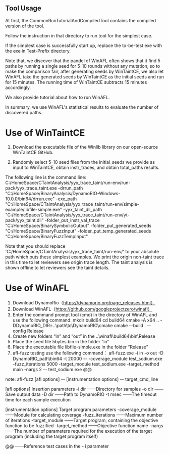## Tool Usage

At first, the CommonRunTutorialAndCompiledTool contains the compiled version of the tool. 

Follow the instruction in that directory to run tool for the simplest case. 

If the simplest case is successfully start up, replace the to-be-test exe with the exe in Test-Prefix directory. 

Note that, we discover that the pandel of WinAFL often shows that it find 5 paths by running a single seed for 5-10 rounds without any mutation, so to make the comparison fair, after generating seeds by WinTaintCE, we also let WinAFL take the generated seeds by WinTaintCE as the initial seeds and run for 15 minutes. The running time of WinTaintCE subtracts 15 minutes accordingly. 

We also provide tutorial about how to run WinAFL. 

In summary, we use WinAFL's statistical results to evaluate the number of discovered paths. 


# Use of WinTaintCE

1.	Download the executable file of the Winlib library on our open-source WinTaintCE GitHub.

2.	Randomly select 5-10 seed files from the initial_seeds we provide as input to WinTaintCE, obtain instr_traces, and obtain total_paths results.

The following line is the command line:
C:/HomeSpace/CTaintAnalysis/yyx_trace_taint/run-env/run-pack/yyx_trace_taint.exe -drrun_path "C:/HomeSpace/BinaryAnalysis/DynamoRIO-Windows-10.0.0/bin64/drrun.exe" -exe_path  "C:/HomeSpace/CTaintAnalysis/yyx_trace_taint/run-env/simple-example/libfile-simple.exe" -yyx_taint_dll_path "C:/HomeSpace/CTaintAnalysis/yyx_trace_taint/run-env/yt-pack/yyx_taint.dll" -folder_put_instr_val_trace  "C:/HomeSpace/BinarySymbolicOutput" -folder_put_generated_seeds "C:/HomeSpace/BinaryFuzzInput" -folder_put_temp_generated_seeds "C:/HomeSpace/BinaryFuzzTempInput"

Note that you should replace 'C:/HomeSpace/CTaintAnalysis/yyx_trace_taint/run-env/' to your absolute path which puts these simplest examples.
We print the origin non-taint trace in this time to let reviewers see origin trace length. 
The taint analysis is shown offline to let reviewers see the taint details.


# Use of WinAFL

1.	Download DynamoRio（https://dynamorio.org/page_releases.html）
2.  Download WinAFL（https://github.com/googleprojectzero/winafl）
3.  Enter the command prompt tool (cmd) in the directory of WinAFL and use the following command:
    mkdir build64
    cd build64
    cmake -A x64 .. -DDynamoRIO_DIR=..\path\to\DynamoRIO\cmake
    cmake --build . --config Release
4.  Create new folders “in” and “out” in the ..\winafl\build64\bin\Release
5.  Place the seed file 5bytes.bin in the folder ”in”
6.  Place the executable file libfile-simple.exe in the folder “Release”
7.  afl-fuzz testing use the following command：
    afl-fuzz.exe -i in -o out -D DynamoRIO_path\bin64 -t 20000 -- -coverage_module test_sodium.exe -fuzz_iterations 5000 -target_module test_sodium.exe -target_method main -nargs 2 -- test_sodium.exe @@

note:
afl-fuzz [afl options] -- [instrumentation options] -- target_cmd_line

[afl options] Insertion parameters
-i dir		——Directory for samples
-o dir		——Save output data
-D dir		——Path to DynamoRIO
-t msec		——The timeout time for each sample execution

[instrumentation options] Target program parameters
-coverage_module 	——Module for calculating coverage 
-fuzz_iterations		——Maximum number of iterations
-target_module		——Target program, containing the objective function to be fuzzified
-target_method		——Objective function name
-nargs          		——The number of parameters required for the execution of the target program (including the target program itself)

@@					——Reference test cases in the - i parameter






